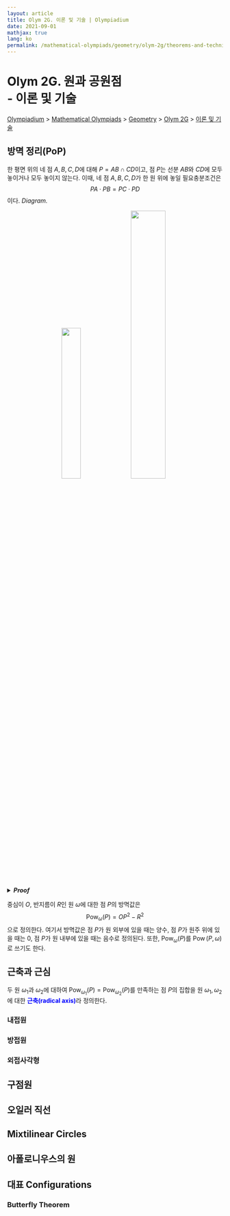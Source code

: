 ```yaml
---
layout: article
title: Olym 2G. 이론 및 기술 | Olympiadium
date: 2021-09-01
mathjax: true
lang: ko
permalink: /mathematical-olympiads/geometry/olym-2g/theorems-and-techniques/
---
```

# Olym 2G. 원과 공원점 <br> <ssup> - 이론 및 기술</ssup>

<a href="{{ site.homeurl }}">Olympiadium</a> > <a href="{{ site.homeurl }}mathematical-olympiads/">Mathematical Olympiads</a> > <a href="{{ site.homeurl }}mathematical-olympiads/geometry/">Geometry</a> > <a href="{{ site.homeurl }}mathematical-olympiads/geometry/olym-2g/">Olym 2G</a> > <a href="{{ site.homeurl }}mathematical-olympiads/geometry/olym-2g/theorems-and-techniques/">이론 및 기술</a>


## 방멱 정리(PoP)
<greenboard> 한 평면 위의 네 점 $A, B, C, D$에 대해 $P=AB \cap CD$이고, 점 $P$는 선분 $AB$와 $CD$에 모두 놓이거나 모두 놓이지 않는다. 이때, 네 점 $A, B, C, D$가 한 원 위에 놓일 필요충분조건은 $$PA \cdot PB = PC \cdot PD$$ 이다. </greenboard>
<i>Diagram.</i>
<p align="center">
    <img src="{{ site.url }}{{ site.baseurl }}/assets/images/posts/방멱정리1.png"  width="30%">
    <img src="{{ site.url }}{{ site.baseurl }}/assets/images/posts/방멱정리2.png"  width="40%">
</p>
<blueborder><details>
<summary><b><i>Proof</i></b></summary>
$\qquad \qquad \qquad \qquad \qquad \qquad \qquad \quad A, B, C, D$가 공원점<br> $\qquad \qquad \qquad \qquad \qquad \qquad \qquad \quad \iff \angle PAC = \angle PDB$<br> $\qquad \qquad \qquad \qquad \qquad \qquad \qquad \quad \iff \triangle PAC \sim \triangle PDB$<br> $\qquad \qquad \qquad \qquad \qquad \qquad \qquad \quad \iff PA \cdot PB = PC \cdot PD$
</details></blueborder>

<yellowboard>중심이 $O$, 반지름이 $R$인 원 $\omega$에 대한 점 $P$의 방멱값은 $$\operatorname{Pow}_\omega(P)=OP^2-R^2$$으로 정의한다. </yellowboard>
여기서 방멱값은 점 $P$가 원 외부에 있을 때는 양수, 점 $P$가 원주 위에 있을 때는 $0$, 점 $P$가 원 내부에 있을 때는 음수로 정의된다. 
또한, $\operatorname{Pow}_\omega(P)$를 $\operatorname{Pow}(P, \omega)$로 쓰기도 한다. 

## 근축과 근심
<yellowboard> 두 원 $\omega_1$과 $\omega_2$에 대하여 $\operatorname{Pow}_{\omega_1}(P)=\operatorname{Pow}_{\omega_2}(P)$를 만족하는 점 $P$의 집합을 원 $\omega_1, \omega_2$에 대한 <span style="color:blue"><b>근축(radical axis)</b></span>라 정의한다. </yellowboard>

### 내접원
### 방접원
### 외접사각형

## 구점원

## 오일러 직선

## Mixtilinear Circles

## 아폴로니우스의 원

## 대표 Configurations
### Butterfly Theorem